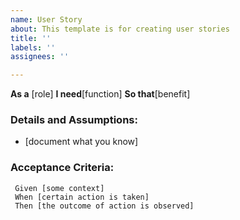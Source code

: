 ```yaml
---
name: User Story
about: This template is for creating user stories
title: ''
labels: ''
assignees: ''

---
```


**As a** [role]
**I need**[function]
**So that**[benefit]

### Details and Assumptions:
* [document what you know]

### Acceptance Criteria:

```gherkin
 Given [some context]
 When [certain action is taken]
 Then [the outcome of action is observed]
 ```
